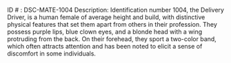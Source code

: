 ID # : DSC-MATE-1004
Description: Identification number 1004, the Delivery Driver, is a human female of average height and build, with distinctive physical features that set them apart from others in their profession. They possess purple lips, blue clown eyes, and a blonde head with a wing protruding from the back. On their forehead, they sport a two-color band, which often attracts attention and has been noted to elicit a sense of discomfort in some individuals.